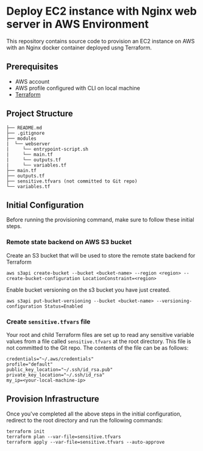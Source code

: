 # Deploy EC2 instance with Nginx web server in AWS Environment
This repository contains source code to provision an EC2 instance on AWS with an Nginx docker container deployed usng Terraform. 

## Prerequisites
* AWS account
* AWS profile configured with CLI on local machine
* [Terraform](https://www.terraform.io/downloads.html)

## Project Structure
```
├── README.md
├── .gitignore
├── modules
|  └── webserver
|     └── entrypoint-script.sh
|     └── main.tf
|     └── outputs.tf
|     └── variables.tf
├── main.tf
├── outputs.tf
├── sensitive.tfvars (not committed to Git repo)
└── variables.tf
```

## Initial Configuration
Before running the provisioning command, make sure to follow these initial steps.

### Remote state backend on AWS S3 bucket
Create an S3 bucket that will be used to store the remote state backend for Terraform 
```
aws s3api create-bucket --bucket <bucket-name> --region <region> --create-bucket-configuration LocationConstraint=<region>
```
Enable bucket versioning on the s3 bucket you have just created.
```
aws s3api put-bucket-versioning --bucket <bucket-name> --versioning-configuration Status=Enabled		
```

### Create `sensitive.tfvars` file
Your root and child Terraform files are set up to read any sensitive variable values from a file called `sensitive.tfvars` at the root directory. This file is not committed to the Git repo. The contents of the file can be as follows:
```
credentials="~/.aws/credentials"  
profile="default"
public_key_location="~/.ssh/id_rsa.pub"
private_key_location="~/.ssh/id_rsa"
my_ip=<your-local-machine-ip>
```

## Provision Infrastructure
Once you've completed all the above steps in the initial configuration, redirect to the root directory and run the following commands:
```
terraform init
terraform plan --var-file=sensitive.tfvars
terraform apply --var-file=sensitive.tfvars --auto-approve
```